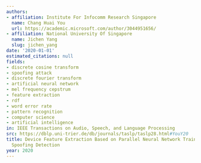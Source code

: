 ```yaml
---
authors:
- affiliation: Institute For Infocomm Research Singapore
  name: Chang Huai You
  url: https://academic.microsoft.com/author/3044951656/
- affiliation: National University Of Singapore
  name: Jichen Yang
  slug: jichen_yang
date: '2020-01-01'
estimated_citations: null
fields:
- discrete cosine transform
- spoofing attack
- discrete fourier transform
- artificial neural network
- mel frequency cepstrum
- feature extraction
- rdf
- word error rate
- pattern recognition
- computer science
- artificial intelligence
in: IEEE Transactions on Audio, Speech, and Language Processing
src: https://dblp.uni-trier.de/db/journals/taslp/taslp28.html#YouY20
title: Device Feature Extraction Based on Parallel Neural Network Training for Replay
  Spoofing Detection
year: 2020
---
```

